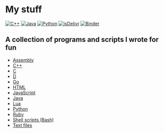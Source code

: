 # My stuff

[![C++](https://github.com/zurg3/my-stuff/actions/workflows/cpp.yml/badge.svg?branch=master&event=push)](https://github.com/zurg3/my-stuff/actions)
[![Java](https://github.com/zurg3/my-stuff/actions/workflows/java.yml/badge.svg?branch=master&event=push)](https://github.com/zurg3/my-stuff/actions)
[![Python](https://github.com/zurg3/my-stuff/actions/workflows/python.yml/badge.svg?branch=master&event=push)](https://github.com/zurg3/my-stuff/actions)
[![jsDelivr](https://data.jsdelivr.com/v1/package/gh/zurg3/my-stuff/badge?style=rounded)](https://www.jsdelivr.com/package/gh/zurg3/my-stuff)
[![Binder](https://mybinder.org/badge_logo.svg)](https://mybinder.org/v2/gh/zurg3/my-stuff/master)

## A collection of programs and scripts I wrote for fun
- [Assembly](https://github.com/zurg3/my-stuff/tree/master/asm)
- [C++](https://github.com/zurg3/my-stuff/tree/master/cpp)
- [C](https://github.com/zurg3/my-stuff/tree/master/c)
- [D](https://github.com/zurg3/my-stuff/tree/master/d)
- [Go](https://github.com/zurg3/my-stuff/tree/master/go)
- [HTML](https://github.com/zurg3/my-stuff/tree/master/html)
- [JavaScript](https://github.com/zurg3/my-stuff/tree/master/js)
- [Java](https://github.com/zurg3/my-stuff/tree/master/java)
- [Lua](https://github.com/zurg3/my-stuff/tree/master/lua)
- [Python](https://github.com/zurg3/my-stuff/tree/master/python)
- [Ruby](https://github.com/zurg3/my-stuff/tree/master/ruby)
- [Shell scripts (Bash)](https://github.com/zurg3/my-stuff/tree/master/shell-scripts)
- [Text files](https://github.com/zurg3/my-stuff/tree/master/text-files)
